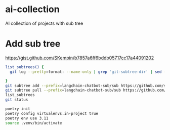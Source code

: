 # ai-collection
AI collection of projects with sub tree


# Add sub tree

https://gist.github.com/SKempin/b7857a6ff6bddb05717cc17a44091202

```sh
list_subtrees() {
  git log --pretty=format: --name-only | grep 'git-subtree-dir' | sed -E 's/.*git-subtree-dir: //' | sort | uniq

}
git subtree add --prefix=langchain-chatbot-sub/sub https://github.com/shashankdeshpande/langchain-chatbot.git main
git subtree pull --prefix=langchain-chatbot-sub/sub https://github.com/shashankdeshpande/langchain-chatbot.git main
list_subtrees
git status
```



```sh
poetry init
poetry config virtualenvs.in-project true
poetry env use 3.11
source .venv/bin/activate
```


 